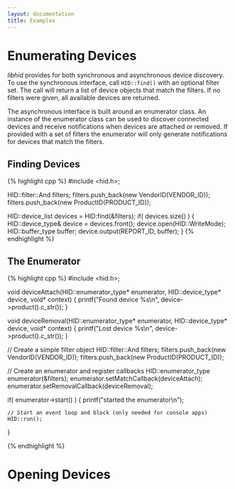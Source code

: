 ```yaml
---
layout: documentation
title: Examples
---
```


# Enumerating Devices
_libhid_ provides for both synchronous and asynchronous device discovery. To use
the synchronous interface, call `HID::find()` with an optional filter set. The
call will return a list of device objects that match the filters. If no filters
were given, all available devices are returned.

The asynchronous interface is built around an enumerator class. An instance of
the enumerator class can be used to discover connected devices and receive
notifications when devices are attached or removed. If provided with a set of
filters the enumerator will only generate notifications for devices that match
the filters.

## Finding Devices

{% highlight cpp %}
#include <hid.h>;

HID::filter::And filters;
filters.push_back(new VendorID(VENDOR_ID));
filters.push_back(new ProductID(PRODUCT_ID));

HID::device_list devices = HID:find(&filters);
if( devices.size() )
{
    HID::device_type& device = devices.front();
    device.open(HID::WriteMode);
    HID::buffer_type buffer;
    device.output(REPORT_ID, buffer);
}
{% endhighlight %}

## The Enumerator

{% highlight cpp %}
#include <hid.h>;

void deviceAttach(HID::enumerator_type* enumerator, HID::device_type* device, void* context)
{
    printf("Found device %s\n", device->product().c_str());
}

void deviceRemoval(HID::enumerator_type* enumerator, HID::device_type* device, void* context)
{
    printf("Lost device %s\n", device->product().c_str());
}

// Create a simple filter object
HID::filter::And filters;
filters.push_back(new VendorID(VENDOR_ID));
filters.push_back(new ProductID(PRODUCT_ID));

// Create an enumerator and register callbacks
HID::enumerator_type enumerator(&filters);
enumerator.setMatchCallback(deviceAttach);
enumerator.setRemovalCallback(deviceRemoval);

if( enumerator->start() )
{
    printf("started the enumerator\n");

    // Start an event loop and block (only needed for console apps)
    HID::run();
}

{% endhighlight %}

# Opening Devices
